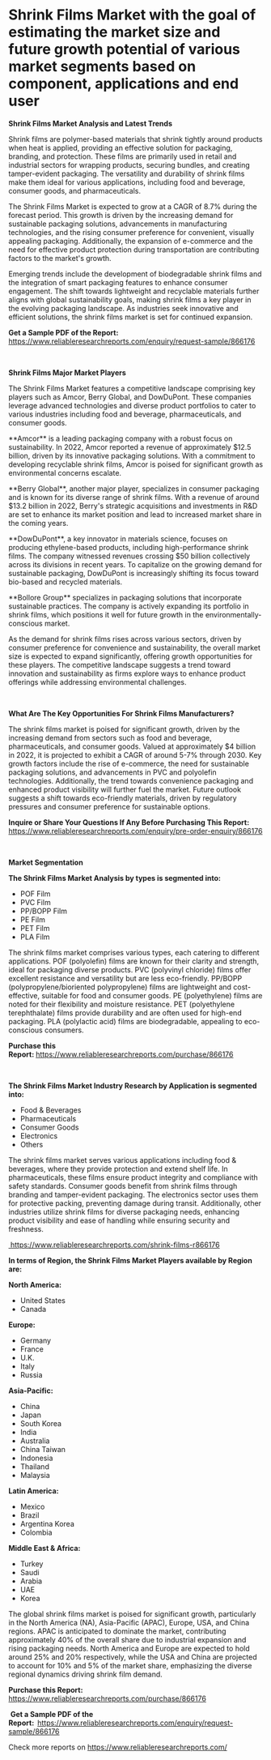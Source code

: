 <p><h1>Shrink Films Market with the goal of estimating the market size and future growth potential of various market segments based on component, applications and end user</h1></p><p><strong>Shrink Films Market Analysis and Latest Trends</strong></p>
<p><p>Shrink films are polymer-based materials that shrink tightly around products when heat is applied, providing an effective solution for packaging, branding, and protection. These films are primarily used in retail and industrial sectors for wrapping products, securing bundles, and creating tamper-evident packaging. The versatility and durability of shrink films make them ideal for various applications, including food and beverage, consumer goods, and pharmaceuticals.</p><p>The Shrink Films Market is expected to grow at a CAGR of 8.7% during the forecast period. This growth is driven by the increasing demand for sustainable packaging solutions, advancements in manufacturing technologies, and the rising consumer preference for convenient, visually appealing packaging. Additionally, the expansion of e-commerce and the need for effective product protection during transportation are contributing factors to the market's growth. </p><p>Emerging trends include the development of biodegradable shrink films and the integration of smart packaging features to enhance consumer engagement. The shift towards lightweight and recyclable materials further aligns with global sustainability goals, making shrink films a key player in the evolving packaging landscape. As industries seek innovative and efficient solutions, the shrink films market is set for continued expansion.</p></p>
<p><strong>Get a Sample PDF of the Report:&nbsp;</strong> <a href="https://www.reliableresearchreports.com/enquiry/request-sample/866176?utm_campaign=3105&utm_medium=2&utm_source=Github&utm_content=ia&utm_term=01042025&utm_id=shrink-films">https://www.reliableresearchreports.com/enquiry/request-sample/866176</a></p>
<p>&nbsp;</p>
<p><strong>Shrink Films Major Market Players</strong></p>
<p><p>The Shrink Films Market features a competitive landscape comprising key players such as Amcor, Berry Global, and DowDuPont. These companies leverage advanced technologies and diverse product portfolios to cater to various industries including food and beverage, pharmaceuticals, and consumer goods.</p><p>**Amcor** is a leading packaging company with a robust focus on sustainability. In 2022, Amcor reported a revenue of approximately $12.5 billion, driven by its innovative packaging solutions. With a commitment to developing recyclable shrink films, Amcor is poised for significant growth as environmental concerns escalate.</p><p>**Berry Global**, another major player, specializes in consumer packaging and is known for its diverse range of shrink films. With a revenue of around $13.2 billion in 2022, Berry's strategic acquisitions and investments in R&D are set to enhance its market position and lead to increased market share in the coming years.</p><p>**DowDuPont**, a key innovator in materials science, focuses on producing ethylene-based products, including high-performance shrink films. The company witnessed revenues crossing $50 billion collectively across its divisions in recent years. To capitalize on the growing demand for sustainable packaging, DowDuPont is increasingly shifting its focus toward bio-based and recycled materials.</p><p>**Bollore Group** specializes in packaging solutions that incorporate sustainable practices. The company is actively expanding its portfolio in shrink films, which positions it well for future growth in the environmentally-conscious market.</p><p>As the demand for shrink films rises across various sectors, driven by consumer preference for convenience and sustainability, the overall market size is expected to expand significantly, offering growth opportunities for these players. The competitive landscape suggests a trend toward innovation and sustainability as firms explore ways to enhance product offerings while addressing environmental challenges.</p></p>
<p>&nbsp;</p>
<p><strong>What Are The Key Opportunities For Shrink Films Manufacturers?</strong></p>
<p><p>The shrink films market is poised for significant growth, driven by the increasing demand from sectors such as food and beverage, pharmaceuticals, and consumer goods. Valued at approximately $4 billion in 2022, it is projected to exhibit a CAGR of around 5-7% through 2030. Key growth factors include the rise of e-commerce, the need for sustainable packaging solutions, and advancements in PVC and polyolefin technologies. Additionally, the trend towards convenience packaging and enhanced product visibility will further fuel the market. Future outlook suggests a shift towards eco-friendly materials, driven by regulatory pressures and consumer preference for sustainable options.</p></p>
<p><strong>Inquire or Share Your Questions If Any Before Purchasing This Report:</strong> <a href="https://www.reliableresearchreports.com/enquiry/pre-order-enquiry/866176?utm_campaign=3105&utm_medium=2&utm_source=Github&utm_content=ia&utm_term=01042025&utm_id=shrink-films">https://www.reliableresearchreports.com/enquiry/pre-order-enquiry/866176</a></p>
<p>&nbsp;</p>
<p><strong>Market Segmentation</strong></p>
<p><strong>The Shrink Films Market Analysis by types is segmented into:</strong></p>
<p><ul><li>POF Film</li><li>PVC Film</li><li>PP/BOPP Film</li><li>PE Film</li><li>PET Film</li><li>PLA Film</li></ul></p>
<p><p>The shrink films market comprises various types, each catering to different applications. POF (polyolefin) films are known for their clarity and strength, ideal for packaging diverse products. PVC (polyvinyl chloride) films offer excellent resistance and versatility but are less eco-friendly. PP/BOPP (polypropylene/bioriented polypropylene) films are lightweight and cost-effective, suitable for food and consumer goods. PE (polyethylene) films are noted for their flexibility and moisture resistance. PET (polyethylene terephthalate) films provide durability and are often used for high-end packaging. PLA (polylactic acid) films are biodegradable, appealing to eco-conscious consumers.</p></p>
<p><strong>Purchase this Report:&nbsp;</strong><a href="https://www.reliableresearchreports.com/purchase/866176?utm_campaign=3105&utm_medium=2&utm_source=Github&utm_content=ia&utm_term=01042025&utm_id=shrink-films">https://www.reliableresearchreports.com/purchase/866176</a></p>
<p>&nbsp;</p>
<p><strong>The Shrink Films Market Industry Research by Application is segmented into:</strong></p>
<p><ul><li>Food & Beverages</li><li>Pharmaceuticals</li><li>Consumer Goods</li><li>Electronics</li><li>Others</li></ul></p>
<p><p>The shrink films market serves various applications including food & beverages, where they provide protection and extend shelf life. In pharmaceuticals, these films ensure product integrity and compliance with safety standards. Consumer goods benefit from shrink films through branding and tamper-evident packaging. The electronics sector uses them for protective packing, preventing damage during transit. Additionally, other industries utilize shrink films for diverse packaging needs, enhancing product visibility and ease of handling while ensuring security and freshness.</p></p>
<p><a href="https://www.reliableresearchreports.com/shrink-films-r866176?utm_campaign=3105&utm_medium=2&utm_source=Github&utm_content=ia&utm_term=01042025&utm_id=shrink-films">&nbsp;https://www.reliableresearchreports.com/shrink-films-r866176</a></p>
<p><strong>In terms of Region, the Shrink Films Market Players available by Region are:</strong></p>
<p>
    <p> <strong> North America: </strong>
        <ul>
            <li>United States</li>
            <li>Canada</li>
        </ul>
        </p> 
    <p> <strong> Europe: </strong>
        <ul>
            <li>Germany</li>
            <li>France</li>
            <li>U.K.</li>
            <li>Italy</li>
            <li>Russia</li>
        </ul>
        </p> 
    <p> <strong> Asia-Pacific: </strong>
        <ul>
            <li>China</li>
            <li>Japan</li>
            <li>South Korea</li>
            <li>India</li>
            <li>Australia</li>
            <li>China Taiwan</li>
            <li>Indonesia</li>
            <li>Thailand</li>
            <li>Malaysia</li>
        </ul>
        </p> 
    <p> <strong> Latin America: </strong>
        <ul>
            <li>Mexico</li>
            <li>Brazil</li>
            <li>Argentina Korea</li>
            <li>Colombia</li>
        </ul>
        </p> 
    <p> <strong> Middle East & Africa: </strong>
        <ul>
            <li>Turkey</li>
            <li>Saudi</li>
            <li>Arabia</li>
            <li>UAE</li>
            <li>Korea</li>
        </ul>
    </p>
    </p>
<p><p>The global shrink films market is poised for significant growth, particularly in the North America (NA), Asia-Pacific (APAC), Europe, USA, and China regions. APAC is anticipated to dominate the market, contributing approximately 40% of the overall share due to industrial expansion and rising packaging needs. North America and Europe are expected to hold around 25% and 20% respectively, while the USA and China are projected to account for 10% and 5% of the market share, emphasizing the diverse regional dynamics driving shrink film demand.</p></p>
<p><strong>Purchase this Report: </strong><a href="https://www.reliableresearchreports.com/purchase/866176?utm_campaign=3105&utm_medium=2&utm_source=Github&utm_content=ia&utm_term=01042025&utm_id=shrink-films">https://www.reliableresearchreports.com/purchase/866176</a></p>
<p>&nbsp;<strong>Get a Sample PDF of the Report:&nbsp;&nbsp;</strong><a href="https://www.reliableresearchreports.com/enquiry/request-sample/866176?utm_campaign=3105&utm_medium=2&utm_source=Github&utm_content=ia&utm_term=01042025&utm_id=shrink-films">https://www.reliableresearchreports.com/enquiry/request-sample/866176</a></p>
<p><strong></strong></p>
<p>Check more reports on <a href="https://www.reliableresearchreports.com/?utm_campaign=3105&utm_medium=2&utm_source=Github&utm_content=ia&utm_term=01042025&utm_id=shrink-films">https://www.reliableresearchreports.com/</a></p>